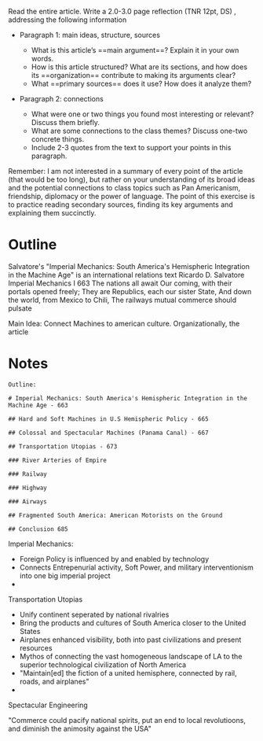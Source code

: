 Read the entire article. Write a 2.0-3.0 page reflection (TNR 12pt, DS) , addressing the following information

- Paragraph 1: main ideas, structure, sources
    - What is this article’s ==main argument==? Explain it in your own words.
    - How is this article structured? What are its sections, and how does its ==organization== contribute to making its arguments clear?
    - What ==primary sources== does it use? How does it analyze them?

- Paragraph 2: connections
    - What were one or two things you found most interesting or relevant? Discuss them briefly.
    - What are some connections to the class themes? Discuss one-two concrete things.
    - Include 2-3 quotes from the text to support your points in this paragraph.

  

Remember: I am not interested in a summary of every point of the article (that would be too long), but rather on your understanding of its broad ideas and the potential connections to class topics such as Pan Americanism, friendship, diplomacy or the power of language. The point of this exercise is to practice reading secondary sources, finding its key arguments and explaining them succinctly.
# Outline
Salvatore's "Imperial Mechanics: South America's Hemispheric Integration in the Machine Age" is an international relations text Ricardo D. Salvatore Imperial Mechanics I 663 The nations all await Our coming, with their portals opened freely; They are Republics, each our sister State, And down the world, from Mexico to Chili, The railways mutual commerce should pulsate

Main Idea: Connect Machines to american culture. 
Organizationally, the article 
# Notes

```
Outline:

# Imperial Mechanics: South America's Hemispheric Integration in the Machine Age - 663

## Hard and Soft Machines in U.S Hemispheric Policy - 665

## Colossal and Spectacular Machines (Panama Canal) - 667

## Transportation Utopias - 673

### River Arteries of Empire

### Railway

### Highway

### Airways

## Fragmented South America: American Motorists on the Ground 

## Conclusion 685
```


Imperial Mechanics: 
- Foreign Policy is influenced by and enabled by technology
- Connects Entrepenurial activity, Soft Power, and military interventionism into one big imperial project
- 

Transportation Utopias
- Unify continent seperated by national rivalries
- Bring the products and cultures of South America closer to the United States
- Airplanes enhanced visibility, both into past civilizations and present resources
- Mythos of connecting the vast homogeneous landscape of LA to the superior technological civilization of North America
- "Maintain[ed] the fiction of a united hemisphere, connected by rail, roads, and airplanes"
- 
Spectacular Engineering


"Commerce could pacify national spirits, put an end to local revolutioons, and diminish the animosity against the USA"
